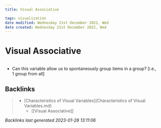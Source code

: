 ```yaml
---
title: Visual Associative

tags: visualization 
date modified: Wednesday 21st December 2022, Wed
date created: Wednesday 21st December 2022, Wed
---
```


# Visual Associative
```toc
```

- Can this variable allow us to spontaneously group items in a group? [i.e., 1 group from all]

## Backlinks

> - [Characteristics of Visual Variables](Characteristics of Visual Variables.md)
>   - [[Visual Associative]]

_Backlinks last generated 2023-01-28 13:11:06_
